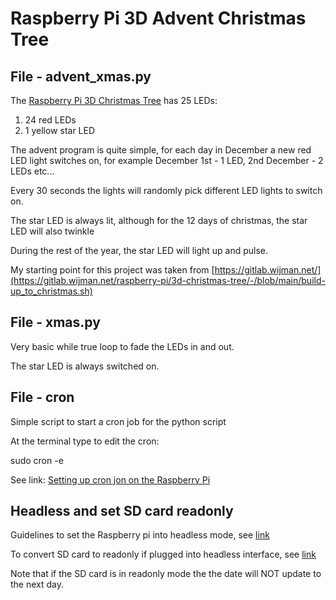 # Raspberry Pi 3D Advent Christmas Tree

## File - advent_xmas.py

The [Raspberry Pi 3D Christmas Tree](https://thepihut.com/products/3d-xmas-tree-for-raspberry-pi) has 25 LEDs:

1. 24 red LEDs
2. 1 yellow star LED

The advent program is quite simple, for each day in December a new red LED light switches on, for example December 1st - 1 LED, 2nd December - 2 LEDs etc...

Every 30 seconds the lights will randomly pick different LED lights to switch on. 

The star LED is always lit, although for the 12 days of christmas, the star LED will also twinkle

During the rest of the year, the star LED will light up and pulse.

My starting point for this project was taken from [https://gitlab.wijman.net/](https://gitlab.wijman.net/raspberry-pi/3d-christmas-tree/-/blob/main/build-up_to_christmas.sh)


## File - xmas.py

Very basic while true loop to fade the LEDs in and out.

The star LED is always switched on.

## File - cron

Simple script to start a cron job for the python script

At the terminal type to edit the cron:

sudo cron -e

See link: [Setting up cron jon on the Raspberry Pi](https://bc-robotics.com/tutorials/setting-cron-job-raspberry-pi/?srsltid=AfmBOoorVp697avlYOwwSPL_7PZ07LdZZA2pZR5kvso2rpgExxpGtoop)

## Headless and set SD card readonly

Guidelines to set the Raspberry pi into headless mode, see [link](https://itsfoss.com/raspberry-pi-gui-boot/)

To convert SD card to readonly if plugged into headless interface, see [link](https://core-electronics.com.au/guides/read-only-raspberry-pi/)

Note that if the SD card is in readonly mode the the date will NOT update to the next day. 

